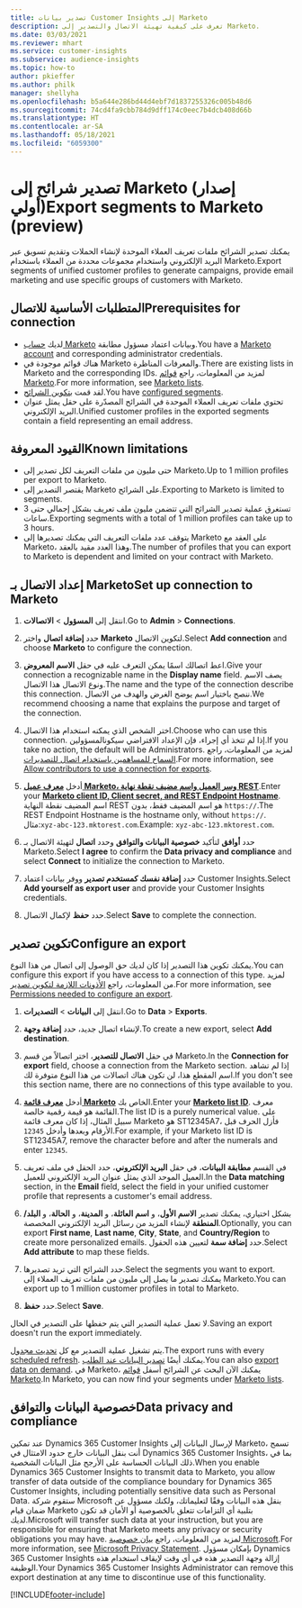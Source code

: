 ```yaml
---
title: تصدير بيانات Customer Insights إلى Marketo
description: تعرف على كيفية تهيئة الاتصال والتصدير إلى Marketo.
ms.date: 03/03/2021
ms.reviewer: mhart
ms.service: customer-insights
ms.subservice: audience-insights
ms.topic: how-to
author: pkieffer
ms.author: philk
manager: shellyha
ms.openlocfilehash: b5a644e286bd44d4ebf7d1837255326c005b48d6
ms.sourcegitcommit: 74cd4fa9cbb784d9dff174c0eec7b4dcb408d66b
ms.translationtype: HT
ms.contentlocale: ar-SA
ms.lasthandoff: 05/18/2021
ms.locfileid: "6059300"
---
```

# <a name="export-segments-to-marketo-preview"></a><span data-ttu-id="aaac7-103">تصدير شرائح إلى Marketo (إصدار أولي)</span><span class="sxs-lookup"><span data-stu-id="aaac7-103">Export segments to Marketo (preview)</span></span>

<span data-ttu-id="aaac7-104">يمكنك تصدير الشرائح ملفات تعريف العملاء الموحدة لإنشاء الحملات وتقديم تسويق عبر البريد الإلكتروني واستخدام مجموعات محددة من العملاء باستخدام Marketo.</span><span class="sxs-lookup"><span data-stu-id="aaac7-104">Export segments of unified customer profiles to generate campaigns, provide email marketing and use specific groups of customers with Marketo.</span></span>

## <a name="prerequisites-for-connection"></a><span data-ttu-id="aaac7-105">المتطلبات الأساسية للاتصال</span><span class="sxs-lookup"><span data-stu-id="aaac7-105">Prerequisites for connection</span></span>

-   <span data-ttu-id="aaac7-106">لديك [حساب Marketo](https://login.marketo.com/) وبيانات اعتماد مسؤول مطابقة.</span><span class="sxs-lookup"><span data-stu-id="aaac7-106">You have a [Marketo account](https://login.marketo.com/) and corresponding administrator credentials.</span></span>
-   <span data-ttu-id="aaac7-107">هناك قوائم موجودة في Marketo والمعرفات المناظرة.</span><span class="sxs-lookup"><span data-stu-id="aaac7-107">There are existing lists in Marketo and the corresponding IDs.</span></span> <span data-ttu-id="aaac7-108">لمزيد من المعلومات، راجع [قوائم Marketo](https://docs.marketo.com/display/public/DOCS/Understanding+Static+Lists).</span><span class="sxs-lookup"><span data-stu-id="aaac7-108">For more information, see [Marketo lists](https://docs.marketo.com/display/public/DOCS/Understanding+Static+Lists).</span></span>
-   <span data-ttu-id="aaac7-109">لقد قمت [بتكوين الشرائح](segments.md).</span><span class="sxs-lookup"><span data-stu-id="aaac7-109">You have [configured segments](segments.md).</span></span>
-   <span data-ttu-id="aaac7-110">تحتوي ملفات تعريف العملاء الموحدة في الشرائح المصدّرة على حقل يمثل عنوان البريد الإلكتروني.</span><span class="sxs-lookup"><span data-stu-id="aaac7-110">Unified customer profiles in the exported segments contain a field representing an email address.</span></span>

## <a name="known-limitations"></a><span data-ttu-id="aaac7-111">القيود المعروفة</span><span class="sxs-lookup"><span data-stu-id="aaac7-111">Known limitations</span></span>

- <span data-ttu-id="aaac7-112">حتى مليون من ملفات التعريف لكل تصدير إلى Marketo.</span><span class="sxs-lookup"><span data-stu-id="aaac7-112">Up to 1 million profiles per export to Marketo.</span></span>
- <span data-ttu-id="aaac7-113">يقتصر التصدير إلى Marketo على الشرائح.</span><span class="sxs-lookup"><span data-stu-id="aaac7-113">Exporting to Marketo is limited to segments.</span></span>
- <span data-ttu-id="aaac7-114">تستغرق عملية تصدير الشرائح التي تتضمن مليون ملف تعريف بشكل إجمالي حتى 3 ساعات.</span><span class="sxs-lookup"><span data-stu-id="aaac7-114">Exporting segments with a total of 1 million profiles can take up to 3 hours.</span></span> 
- <span data-ttu-id="aaac7-115">يتوقف عدد ملفات التعريف التي يمكنك تصديرها إلى Marketo على العقد مع Marketo، وهذا العدد مقيد بالعقد.</span><span class="sxs-lookup"><span data-stu-id="aaac7-115">The number of profiles that you can export to Marketo is dependent and limited on your contract with Marketo.</span></span>

## <a name="set-up-connection-to-marketo"></a><span data-ttu-id="aaac7-116">إعداد الاتصال بـ Marketo</span><span class="sxs-lookup"><span data-stu-id="aaac7-116">Set up connection to Marketo</span></span>

1. <span data-ttu-id="aaac7-117">انتقل إلى **المسؤول** > **الاتصالات**.</span><span class="sxs-lookup"><span data-stu-id="aaac7-117">Go to **Admin** > **Connections**.</span></span>

1. <span data-ttu-id="aaac7-118">حدد **إضافة اتصال** واختر **Marketo** لتكوين الاتصال.</span><span class="sxs-lookup"><span data-stu-id="aaac7-118">Select **Add connection** and choose **Marketo** to configure the connection.</span></span>

1. <span data-ttu-id="aaac7-119">اعط اتصالك اسمًا يمكن التعرف عليه في حقل **الاسم المعروض**.</span><span class="sxs-lookup"><span data-stu-id="aaac7-119">Give your connection a recognizable name in the **Display name** field.</span></span> <span data-ttu-id="aaac7-120">يصف الاسم ونوع الاتصال هذا الاتصال.</span><span class="sxs-lookup"><span data-stu-id="aaac7-120">The name and the type of the connection describe this connection.</span></span> <span data-ttu-id="aaac7-121">ننصح باختيار اسم يوضح الغرض والهدف من الاتصال.</span><span class="sxs-lookup"><span data-stu-id="aaac7-121">We recommend choosing a name that explains the purpose and target of the connection.</span></span>

1. <span data-ttu-id="aaac7-122">اختر الشخص الذي يمكنه استخدام هذا الاتصال.</span><span class="sxs-lookup"><span data-stu-id="aaac7-122">Choose who can use this connection.</span></span> <span data-ttu-id="aaac7-123">إذا لم تتخذ أي إجراء، فإن الإعداد الافتراضي سيكونالمسؤولين.</span><span class="sxs-lookup"><span data-stu-id="aaac7-123">If you take no action, the default will be Administrators.</span></span> <span data-ttu-id="aaac7-124">لمزيد من المعلومات، راجع [السماح للمساهمين باستخدام اتصال للتصديرات](connections.md#allow-contributors-to-use-a-connection-for-exports).</span><span class="sxs-lookup"><span data-stu-id="aaac7-124">For more information, see [Allow contributors to use a connection for exports](connections.md#allow-contributors-to-use-a-connection-for-exports).</span></span>

1. <span data-ttu-id="aaac7-125">أدخل **[معرف عميل Marketo، وسر العميل واسم مضيف نقطة نهاية REST](https://developers.marketo.com/rest-api/authentication/)**.</span><span class="sxs-lookup"><span data-stu-id="aaac7-125">Enter your **[Marketo client ID, Client secret, and REST Endpoint Hostname](https://developers.marketo.com/rest-api/authentication/)**.</span></span> <span data-ttu-id="aaac7-126">اسم المضيف نقطة النهاية REST هو اسم المضيف فقط، بدون `https://`.</span><span class="sxs-lookup"><span data-stu-id="aaac7-126">The REST Endpoint Hostname is the hostname only, without `https://`.</span></span> <span data-ttu-id="aaac7-127">مثال:`xyz-abc-123.mktorest.com`.</span><span class="sxs-lookup"><span data-stu-id="aaac7-127">Example: `xyz-abc-123.mktorest.com`.</span></span> 

1. <span data-ttu-id="aaac7-128">حدد **أوافق** لتأكيد **خصوصية البيانات والتوافق‬** وحدد **اتصال** لتهيئة الاتصال بـ Marketo.</span><span class="sxs-lookup"><span data-stu-id="aaac7-128">Select **I agree** to confirm the **Data privacy and compliance** and select **Connect** to initialize the connection to Marketo.</span></span>

1. <span data-ttu-id="aaac7-129">حدد **إضافة نفسك كمستخدم تصدير** ووفر بيانات اعتماد Customer Insights.</span><span class="sxs-lookup"><span data-stu-id="aaac7-129">Select **Add yourself as export user** and provide your Customer Insights credentials.</span></span>

1. <span data-ttu-id="aaac7-130">حدد **حفظ** لإكمال الاتصال.</span><span class="sxs-lookup"><span data-stu-id="aaac7-130">Select **Save** to complete the connection.</span></span>

## <a name="configure-an-export"></a><span data-ttu-id="aaac7-131">تكوين تصدير</span><span class="sxs-lookup"><span data-stu-id="aaac7-131">Configure an export</span></span>

<span data-ttu-id="aaac7-132">يمكنك تكوين هذا التصدير إذا كان لديك حق الوصول إلى اتصال من هذا النوع.</span><span class="sxs-lookup"><span data-stu-id="aaac7-132">You can configure this export if you have access to a connection of this type.</span></span> <span data-ttu-id="aaac7-133">لمزيد من المعلومات، راجع [الأذونات اللازمة لتكوين تصدير](export-destinations.md#set-up-a-new-export).</span><span class="sxs-lookup"><span data-stu-id="aaac7-133">For more information, see [Permissions needed to configure an export](export-destinations.md#set-up-a-new-export).</span></span>

1. <span data-ttu-id="aaac7-134">انتقل إلى **البيانات** > **التصديرات**.</span><span class="sxs-lookup"><span data-stu-id="aaac7-134">Go to **Data** > **Exports**.</span></span>

1. <span data-ttu-id="aaac7-135">لإنشاء اتصال جديد، حدد **إضافة وجهة**.</span><span class="sxs-lookup"><span data-stu-id="aaac7-135">To create a new export, select **Add destination**.</span></span>

1. <span data-ttu-id="aaac7-136">في حقل **الاتصال للتصدير**، اختر اتصالاً من قسم Marketo.</span><span class="sxs-lookup"><span data-stu-id="aaac7-136">In the **Connection for export** field, choose a connection from the Marketo section.</span></span> <span data-ttu-id="aaac7-137">إذا لم تشاهد اسم المقطع هذا، لن تكون هناك اتصالات من هذا النوع متوفرة لك.</span><span class="sxs-lookup"><span data-stu-id="aaac7-137">If you don't see this section name, there are no connections of this type available to you.</span></span>

1. <span data-ttu-id="aaac7-138">أدخل **[معرف قائمة Marketo](https://docs.marketo.com/display/public/DOCS/Understanding+Static+Lists)** الخاص بك.</span><span class="sxs-lookup"><span data-stu-id="aaac7-138">Enter your **[Marketo list ID](https://docs.marketo.com/display/public/DOCS/Understanding+Static+Lists)**.</span></span> <span data-ttu-id="aaac7-139">معرف القائمة هو قيمة رقمية خالصة.</span><span class="sxs-lookup"><span data-stu-id="aaac7-139">The list ID is a purely numerical value.</span></span> <span data-ttu-id="aaac7-140">على سبيل المثال، إذا كان معرف قائمة Marketo هو ST12345A7، فأزل الحرف قبل الأرقام وبعدها وأدخل `12345`.</span><span class="sxs-lookup"><span data-stu-id="aaac7-140">For example, if your Marketo list ID is ST12345A7, remove the character before and after the numerals and enter `12345`.</span></span> 

1. <span data-ttu-id="aaac7-141">في القسم **مطابقة البيانات**، في حقل **البريد الإلكتروني**، حدد الحقل في ملف تعريف العميل الموحد الذي يمثل عنوان البريد الإلكتروني للعميل.</span><span class="sxs-lookup"><span data-stu-id="aaac7-141">In the **Data matching** section, in the **Email** field, select the field in your unified customer profile that represents a customer's email address.</span></span> 

1. <span data-ttu-id="aaac7-142">بشكل اختياري، يمكنك تصدير **الاسم الأول**، و **اسم العائلة**، و **المدينة**، و **الحالة**، و **البلد/المنطقة** لإنشاء المزيد من رسائل البريد الإلكتروني المخصصة.</span><span class="sxs-lookup"><span data-stu-id="aaac7-142">Optionally, you can export **First name**, **Last name**, **City**, **State**, and **Country/Region**  to create more personalized emails.</span></span> <span data-ttu-id="aaac7-143">حدد **إضافة سمة** لتعيين هذه الحقول.</span><span class="sxs-lookup"><span data-stu-id="aaac7-143">Select **Add attribute** to map these fields.</span></span>

1. <span data-ttu-id="aaac7-144">حدد الشرائح التي تريد تصديرها.</span><span class="sxs-lookup"><span data-stu-id="aaac7-144">Select the segments you want to export.</span></span> <span data-ttu-id="aaac7-145">يمكنك تصدير ما يصل إلى مليون من ملفات تعريف العملاء إلى Marketo.</span><span class="sxs-lookup"><span data-stu-id="aaac7-145">You can export up to 1 million customer profiles in total to Marketo.</span></span>

1. <span data-ttu-id="aaac7-146">حدد **حفظ**.</span><span class="sxs-lookup"><span data-stu-id="aaac7-146">Select **Save**.</span></span>

<span data-ttu-id="aaac7-147">لا تعمل عملية التصدير التي يتم حفظها على التصدير في الحال.</span><span class="sxs-lookup"><span data-stu-id="aaac7-147">Saving an export doesn't run the export immediately.</span></span>

<span data-ttu-id="aaac7-148">يتم تشغيل عملية التصدير مع كل [تحديث مجدول](system.md#schedule-tab).</span><span class="sxs-lookup"><span data-stu-id="aaac7-148">The export runs with every [scheduled refresh](system.md#schedule-tab).</span></span> <span data-ttu-id="aaac7-149">يمكنك أيضًا [تصدير البيانات عند الطلب](export-destinations.md#run-exports-on-demand).</span><span class="sxs-lookup"><span data-stu-id="aaac7-149">You can also [export data on demand](export-destinations.md#run-exports-on-demand).</span></span> <span data-ttu-id="aaac7-150">في Marketo، يمكنك الآن البحث عن الشرائح أسفل [قوائم Marketo](https://docs.marketo.com/display/public/DOCS/Understanding+Static+Lists).</span><span class="sxs-lookup"><span data-stu-id="aaac7-150">In Marketo, you can now find your segments under [Marketo lists](https://docs.marketo.com/display/public/DOCS/Understanding+Static+Lists).</span></span>


## <a name="data-privacy-and-compliance"></a><span data-ttu-id="aaac7-151">خصوصية البيانات والتوافق</span><span class="sxs-lookup"><span data-stu-id="aaac7-151">Data privacy and compliance</span></span>

<span data-ttu-id="aaac7-152">عند تمكين Dynamics 365 Customer Insights لإرسال البيانات إلى Marketo، تسمح أنت بنقل البيانات خارج حدود الامتثال في Dynamics 365 Customer Insights، بما في ذلك البيانات الحساسة على الأرجح مثل البيانات الشخصية.</span><span class="sxs-lookup"><span data-stu-id="aaac7-152">When you enable Dynamics 365 Customer Insights to transmit data to Marketo, you allow transfer of data outside of the compliance boundary for Dynamics 365 Customer Insights, including potentially sensitive data such as Personal Data.</span></span> <span data-ttu-id="aaac7-153">ستقوم شركة Microsoft بنقل هذه البيانات وفقًا لتعليماتك، ولكنك مسؤول عن ضمان قيام Marketo بتلبية أي التزامات تتعلق بالخصوصية أو الأمان قد تكون لديك.</span><span class="sxs-lookup"><span data-stu-id="aaac7-153">Microsoft will transfer such data at your instruction, but you are responsible for ensuring that Marketo meets any privacy or security obligations you may have.</span></span> <span data-ttu-id="aaac7-154">لمزيد من المعلومات، راجع [بيان خصوصية Microsoft](https://go.microsoft.com/fwlink/?linkid=396732).</span><span class="sxs-lookup"><span data-stu-id="aaac7-154">For more information, see [Microsoft Privacy Statement](https://go.microsoft.com/fwlink/?linkid=396732).</span></span>
<span data-ttu-id="aaac7-155">بإمكان مسؤول Dynamics 365 Customer Insights إزالة وجهة التصدير هذه في أي وقت لإيقاف استخدام هذه الوظيفة.</span><span class="sxs-lookup"><span data-stu-id="aaac7-155">Your Dynamics 365 Customer Insights Administrator can remove this export destination at any time to discontinue use of this functionality.</span></span>


[!INCLUDE[footer-include](../includes/footer-banner.md)]
